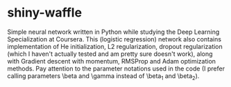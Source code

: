 # shiny-waffle
Simple neural network written in Python while studying the Deep Learning Specialization at Coursera. This (logistic regression) network also contains implementation of He initialization, L2 regularization, dropout regularization (which I haven't actually tested and am pretty sure doesn't work), along with Gradient descent with momentum, RMSProp and Adam optimization methods. Pay attention to the parameter notations used in the code (I prefer calling parameters \beta and \gamma instead of \beta<sub>1</sub> and \beta<sub>2</sub>).
